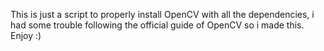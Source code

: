 This is just a script to properly install OpenCV with all the dependencies, i had some trouble following the official guide of OpenCV so i made this.
Enjoy :)